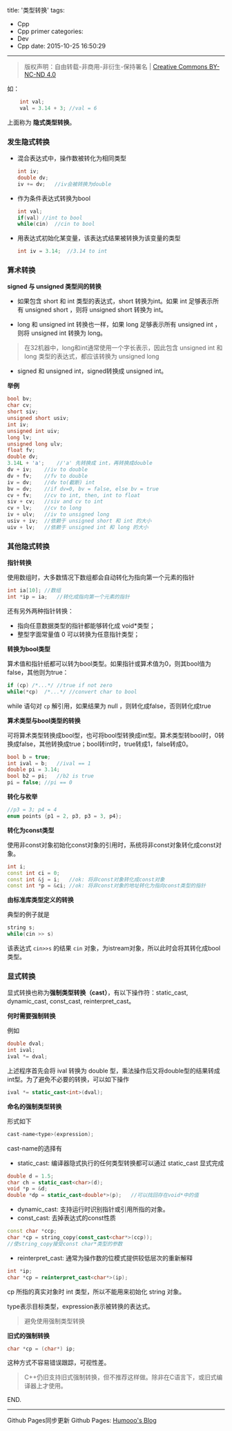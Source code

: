 title: '类型转换'
tags:
  - Cpp
  - Cpp primer
categories:
  - Dev
  - Cpp
date: 2015-10-25 16:50:29
---

> 版权声明：自由转载-非商用-非衍生-保持署名 | [Creative Commons BY-NC-ND 4.0](https://creativecommons.org/licenses/by-nc-nd/4.0/)

如：

```C++
	int val;
	val = 3.14 + 3;	//val = 6
```

上面称为 **隐式类型转换**。

<!-- more -->

### 发生隐式转换 ###

- 混合表达式中，操作数被转化为相同类型

	```C++
	int iv;
	double dv;
	iv += dv;	//iv会被转换为double
	```

- 作为条件表达式转换为bool

	```C++
	int val;
	if(val)	//int to bool
	while(cin)	//cin to bool
	```

- 用表达式初始化某变量，该表达式结果被转换为该变量的类型

	```C++
	int iv = 3.14;	//3.14 to int
	```

### 算术转换 ###

**signed 与 unsigned 类型间的转换**

- 如果包含 short 和 int 类型的表达式，short 转换为int。如果 int 足够表示所有 unsigned short ，则将 unsigned short 转换为 int。

- long 和 unsigned int 转换也一样，如果 long 足够表示所有 unsigned int ，则将 unsigned int 转换为 long。

> 在32机器中，long和int通常使用一个字长表示，因此包含 unsigned int 和 long 类型的表达式，都应该转换为 unsigned long

- signed 和 unsigned int，signed转换成 unsigned int。

**举例**

```C++
bool bv;
char cv;
short siv;
unsigned short usiv;
int iv;
unsigned int uiv;
long lv;
unsigned long ulv;
float fv;
double dv;
3.14L + 'a';	//'a' 先转换成 int，再转换成double
dv + iv;	//iv to double
dv + fv;	//fv to double
iv = dv;	//dv to(截断) int
bv = dv;	//if dv=0, bv = false, else bv = true
cv + fv;	//cv to int, then, int to float
siv + cv;	//siv and cv to int
cv + lv;	//cv to long
iv + ulv;	//iv to unsigned long
usiv + iv;	//依赖于 unsigned short 和 int 的大小
uiv + lv;	//依赖于 unsigned int 和 long 的大小
```

### 其他隐式转换 ###

**指针转换**

使用数组时，大多数情况下数组都会自动转化为指向第一个元素的指针

```C++
int ia[10];	//数组
int *ip = ia;	//转化成指向第一个元素的指针
```

还有另外两种指针转换：

- 指向任意数据类型的指针都能够转化成 void*类型；
- 整型字面常量值 0 可以转换为任意指针类型；

**转换为bool类型**

算术值和指针纸都可以转为bool类型。如果指针或算术值为0，则其bool值为false，其他则为true：

```C++
if (cp)	/*...*/ //true if not zero
while(*cp)	/*...*/ //convert char to bool
```

while 语句对 `cp` 解引用，如果结果为 null ，则转化成false，否则转化成true

**算术类型与bool类型的转换**

可将算术类型转换成bool型，也可将bool型转换成int型。算术类型转bool时，0转换成false，其他转换成true；bool转int时，true转成1，false转成0。

```C++
bool b = true;
int ival = b;	//ival == 1
double pi = 3.14;
bool b2 = pi;	//b2 is true
pi = false; //pi == 0
```

**转化与枚举**

```C++
//p3 = 3; p4 = 4
enum points {p1 = 2, p3, p3 = 3, p4};
```

**转化为const类型**

使用非const对象初始化const对象的引用时，系统将非const对象转化成const对象。

```C++
int i;
const int ci = 0;
const int &j = i;	//ok: 将非const对象转化成const对象
const int *p = &ci;	//ok: 将非const对象的地址转化为指向const类型的指针
```

**由标准库类型定义的转换**

典型的例子就是

```C++
string s;
while(cin >> s)
```

该表达式 `cin>>s` 的结果 `cin` 对象，为istream对象，所以此时会将其转化成bool类型。

### 显式转换 ###

显式转换也称为**强制类型转换（cast）**，有以下操作符：static_cast, dynamic_cast, const_cast, reinterpret_cast。

**何时需要强制转换**

例如

```C++
double dval;
int ival;
ival *= dval;
```

上述程序首先会将 ival 转换为 double 型，乘法操作后又将double型的结果转成int型。为了避免不必要的转换，可以如下操作

```C++
ival *= static_cast<int>(dval);
```

**命名的强制类型转换**

形式如下

```C++
cast-name<type>(expression);
```

cast-name的选择有

- static_cast: 编译器隐式执行的任何类型转换都可以通过 static_cast 显式完成
```C++
double d = 1.5;
char ch = static_cast<char>(d);
void *p = &d;
double *dp = static_cast<double*>(p);	//可以找回存在void*中的值
```
- dynamic_cast: 支持运行时识别指针或引用所指的对象。
- const_cast: 去掉表达式的const性质
```C++
const char *ccp;
char *cp = string_copy(const_cast<char*>(ccp));
//使string_copy接受const char*类型的参数
```
- reinterpret_cast: 通常为操作数的位模式提供较低层次的重新解释
```C++
int *ip;
char *cp = reinterpret_cast<char*>(ip);
```
cp 所指的真实对象时 int 类型，所以不能用来初始化 string 对象。

type表示目标类型，expression表示被转换的表达式。

> 避免使用强制类型转换

**旧式的强制转换**

```C++
char *cp = (char*) ip;
```

这种方式不容易错误跟踪，可视性差。

> C++仍旧支持旧式强制转换，但不推荐这样做。除非在C语言下，或旧式编译器上才使用。

END.

---

Github Pages同步更新
Github Pages: [Humooo's Blog][1]

[1]: http://bluestein.github.io/